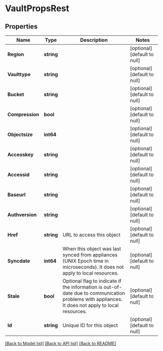 # VaultPropsRest

## Properties
Name | Type | Description | Notes
------------ | ------------- | ------------- | -------------
**Region** | **string** |  | [optional] [default to null]
**Vaulttype** | **string** |  | [optional] [default to null]
**Bucket** | **string** |  | [optional] [default to null]
**Compression** | **bool** |  | [optional] [default to null]
**Objectsize** | **int64** |  | [optional] [default to null]
**Accesskey** | **string** |  | [optional] [default to null]
**Accessid** | **string** |  | [optional] [default to null]
**Baseurl** | **string** |  | [optional] [default to null]
**Authversion** | **string** |  | [optional] [default to null]
**Href** | **string** | URL to access this object | [optional] [default to null]
**Syncdate** | **int64** | When this object was last synced from appliances (UNIX Epoch time in microseconds). It does not apply to local resources. | [optional] [default to null]
**Stale** | **bool** | Optional flag to indicate if the information is out-of-date due to communication problems with appliances. It does not apply to local resources. | [optional] [default to null]
**Id** | **string** | Unique ID for this object | [optional] [default to null]

[[Back to Model list]](../README.md#documentation-for-models) [[Back to API list]](../README.md#documentation-for-api-endpoints) [[Back to README]](../README.md)

